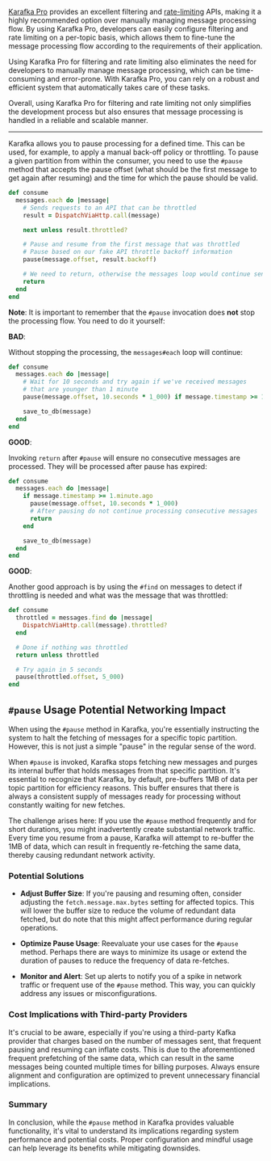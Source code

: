[Karafka Pro](/docs/Pro-Getting-Started) provides an excellent filtering and [rate-limiting](Pro-Rate-Limiting) APIs, making it a highly recommended option over manually managing message processing flow. By using Karafka Pro, developers can easily configure filtering and rate limiting on a per-topic basis, which allows them to fine-tune the message processing flow according to the requirements of their application.

Using Karafka Pro for filtering and rate limiting also eliminates the need for developers to manually manage message processing, which can be time-consuming and error-prone. With Karafka Pro, you can rely on a robust and efficient system that automatically takes care of these tasks.

Overall, using Karafka Pro for filtering and rate limiting not only simplifies the development process but also ensures that message processing is handled in a reliable and scalable manner.

---

Karafka allows you to pause processing for a defined time. This can be used, for example, to apply a manual back-off policy or throttling. To pause a given partition from within the consumer, you need to use the `#pause` method that accepts the pause offset (what should be the first message to get again after resuming) and the time for which the pause should be valid.

```ruby
def consume
  messages.each do |message|
    # Sends requests to an API that can be throttled
    result = DispatchViaHttp.call(message)

    next unless result.throttled?

    # Pause and resume from the first message that was throttled
    # Pause based on our fake API throttle backoff information
    pause(message.offset, result.backoff)

    # We need to return, otherwise the messages loop would continue sending messages
    return
  end
end
```

**Note**: It is important to remember that the `#pause` invocation does **not** stop the processing flow. You need to do it yourself:

**BAD**:

Without stopping the processing, the `messages#each` loop will continue:

```ruby
def consume
  messages.each do |message|
    # Wait for 10 seconds and try again if we've received messages
    # that are younger than 1 minute
    pause(message.offset, 10.seconds * 1_000) if message.timestamp >= 1.minute.ago

    save_to_db(message)
  end
end
```

**GOOD**:

Invoking `return` after `#pause` will ensure no consecutive messages are processed. They will be processed after pause has expired:

```ruby
def consume
  messages.each do |message|
    if message.timestamp >= 1.minute.ago
      pause(message.offset, 10.seconds * 1_000)
      # After pausing do not continue processing consecutive messages
      return
    end

    save_to_db(message)
  end
end
```

**GOOD**:

Another good approach is by using the `#find` on messages to detect if throttling is needed and what was the message that was throttled:

```ruby
def consume
  throttled = messages.find do |message|
    DispatchViaHttp.call(message).throttled?
  end

  # Done if nothing was throttled
  return unless throttled

  # Try again in 5 seconds
  pause(throttled.offset, 5_000)
end
```

## `#pause` Usage Potential Networking Impact

When using the `#pause` method in Karafka, you're essentially instructing the system to halt the fetching of messages for a specific topic partition. However, this is not just a simple "pause" in the regular sense of the word.

When `#pause` is invoked, Karafka stops fetching new messages and purges its internal buffer that holds messages from that specific partition. It's essential to recognize that Karafka, by default, pre-buffers 1MB of data per topic partition for efficiency reasons. This buffer ensures that there is always a consistent supply of messages ready for processing without constantly waiting for new fetches.

The challenge arises here: If you use the `#pause` method frequently and for short durations, you might inadvertently create substantial network traffic. Every time you resume from a pause, Karafka will attempt to re-buffer the 1MB of data, which can result in frequently re-fetching the same data, thereby causing redundant network activity.

### Potential Solutions

- **Adjust Buffer Size**: If you're pausing and resuming often, consider adjusting the `fetch.message.max.bytes` setting for affected topics. This will lower the buffer size to reduce the volume of redundant data fetched, but do note that this might affect performance during regular operations.

- **Optimize Pause Usage**: Reevaluate your use cases for the `#pause` method. Perhaps there are ways to minimize its usage or extend the duration of pauses to reduce the frequency of data re-fetches.

- **Monitor and Alert**: Set up alerts to notify you of a spike in network traffic or frequent use of the `#pause` method. This way, you can quickly address any issues or misconfigurations.


### Cost Implications with Third-party Providers

It's crucial to be aware, especially if you're using a third-party Kafka provider that charges based on the number of messages sent, that frequent pausing and resuming can inflate costs. This is due to the aforementioned frequent prefetching of the same data, which can result in the same messages being counted multiple times for billing purposes. Always ensure alignment and configuration are optimized to prevent unnecessary financial implications.

### Summary

In conclusion, while the `#pause` method in Karafka provides valuable functionality, it's vital to understand its implications regarding system performance and potential costs. Proper configuration and mindful usage can help leverage its benefits while mitigating downsides.
